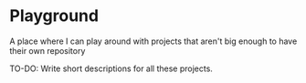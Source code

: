 # Playground

A place where I can play around with projects that aren't big enough to have their own repository

TO-DO: Write short descriptions for all these projects.